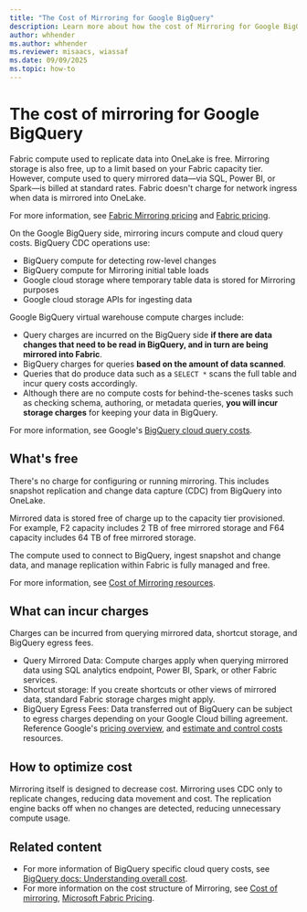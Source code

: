 ```yaml
---
title: "The Cost of Mirroring for Google BigQuery"
description: Learn more about how the cost of Mirroring for Google BigQuery works. 
author: whhender
ms.author: whhender
ms.reviewer: misaacs, wiassaf
ms.date: 09/09/2025
ms.topic: how-to
---
```


# The cost of mirroring for Google BigQuery

Fabric compute used to replicate data into OneLake is free. Mirroring storage is also free, up to a limit based on your Fabric capacity tier. However, compute used to query mirrored data—via SQL, Power BI, or Spark—is billed at standard rates. Fabric doesn't charge for network ingress when data is mirrored into OneLake.

For more information, see [Fabric Mirroring pricing](overview.md#cost-of-mirroring) and [Fabric pricing](https://azure.microsoft.com/pricing/details/microsoft-fabric/).

On the Google BigQuery side, mirroring incurs compute and cloud query costs. BigQuery CDC operations use:
  
- BigQuery compute for detecting row-level changes
- BigQuery compute for Mirroring initial table loads
- Google cloud storage where temporary table data is stored for Mirroring purposes
- Google cloud storage APIs for ingesting data

Google BigQuery virtual warehouse compute charges include:
  
- Query charges are incurred on the BigQuery side **if there are data changes that need to be read in BigQuery, and in turn are being mirrored into Fabric**.
- BigQuery charges for queries **based on the amount of data scanned**.
- Queries that do produce data such as a `SELECT *` scans the full table and incur query costs accordingly.
- Although there are no compute costs for behind-the-scenes tasks such as checking schema, authoring, or metadata queries, **you will incur storage charges** for keeping your data in BigQuery.

For more information, see Google's [BigQuery cloud query costs](https://cloud.google.com/bigquery/docs/change-data-capture#CDC_pricing).

## What's free

There's no charge for configuring or running mirroring. This includes snapshot replication and change data capture (CDC) from BigQuery into OneLake.

Mirrored data is stored free of charge up to the capacity tier provisioned. For example, F2 capacity includes 2 TB of free mirrored storage and F64 capacity includes 64 TB of free mirrored storage.

The compute used to connect to BigQuery, ingest snapshot and change data, and manage replication within Fabric is fully managed and free.

For more information, see [Cost of Mirroring resources](overview.md#cost-of-mirroring).

## What can incur charges

Charges can be incurred from querying mirrored data, shortcut storage, and BigQuery egress fees.

- Query Mirrored Data: Compute charges apply when querying mirrored data using SQL analytics endpoint, Power BI, Spark, or other Fabric services.
- Shortcut storage: If you create shortcuts or other views of mirrored data, standard Fabric storage charges might apply.
- BigQuery Egress Fees: Data transferred out of BigQuery can be subject to egress charges depending on your Google Cloud billing agreement. Reference Google's [pricing overview](https://cloud.google.com/bigquery/pricing), and [estimate and control costs](https://cloud.google.com/bigquery/docs/best-practices-costs) resources.

## How to optimize cost

Mirroring itself is designed to decrease cost. Mirroring uses CDC only to replicate changes, reducing data movement and cost. The replication engine backs off when no changes are detected, reducing unnecessary compute usage.

## Related content

- For more information of BigQuery specific cloud query costs, see [BigQuery docs: Understanding overall cost](https://cloud.google.com/bigquery/docs/change-data-capture#CDC_pricing).
- For more information on the cost structure of Mirroring, see [Cost of mirroring](overview.md#cost-of-mirroring), [Microsoft Fabric Pricing](https://azure.microsoft.com/pricing/details/microsoft-fabric/).

